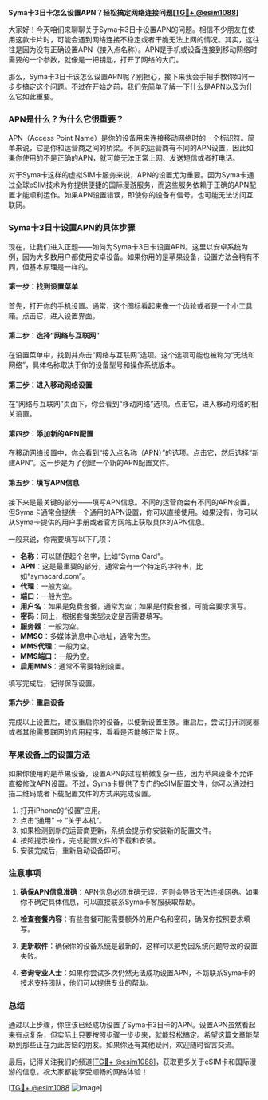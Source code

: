 **Syma卡3日卡怎么设置APN？轻松搞定网络连接问题[[TG💪+ @esim1088](https://t.me/s/esim1088)]**

大家好！今天咱们来聊聊关于Syma卡3日卡设置APN的问题。相信不少朋友在使用这款卡片时，可能会遇到网络连接不稳定或者干脆无法上网的情况。其实，这往往是因为没有正确设置APN（接入点名称）。APN是手机或设备连接到移动网络时需要的一个参数，就像是一把钥匙，打开了网络的大门。

那么，Syma卡3日卡该怎么设置APN呢？别担心，接下来我会手把手教你如何一步步搞定这个问题。不过在开始之前，我们先简单了解一下什么是APN以及为什么它如此重要。

### APN是什么？为什么它很重要？

APN（Access Point Name）是你的设备用来连接移动网络时的一个标识符。简单来说，它是你和运营商之间的桥梁。不同的运营商有不同的APN设置，因此如果你使用的不是正确的APN，就可能无法正常上网、发送短信或者打电话。

对于Syma卡这样的虚拟SIM卡服务来说，APN的设置尤为重要。因为Syma卡通过全球eSIM技术为你提供便捷的国际漫游服务，而这些服务依赖于正确的APN配置才能顺利运作。如果APN设置错误，即使你的设备有信号，也可能无法访问互联网。

### Syma卡3日卡设置APN的具体步骤

现在，让我们进入正题——如何为Syma卡3日卡设置APN。这里以安卓系统为例，因为大多数用户都使用安卓设备。如果你用的是苹果设备，设置方法会稍有不同，但基本原理是一样的。

#### 第一步：找到设置菜单
首先，打开你的手机设置。通常，这个图标看起来像一个齿轮或者是一个小工具箱。点击它，进入设置界面。

#### 第二步：选择“网络与互联网”
在设置菜单中，找到并点击“网络与互联网”选项。这个选项可能也被称为“无线和网络”，具体名称取决于你的设备型号和操作系统版本。

#### 第三步：进入移动网络设置
在“网络与互联网”页面下，你会看到“移动网络”选项。点击它，进入移动网络的相关设置。

#### 第四步：添加新的APN配置
在移动网络设置中，你会看到“接入点名称（APN）”的选项。点击它，然后选择“新建APN”。这一步是为了创建一个新的APN配置文件。

#### 第五步：填写APN信息
接下来是最关键的部分——填写APN信息。不同的运营商会有不同的APN设置，但Syma卡通常会提供一个通用的APN设置，你可以直接使用。如果没有，你可以从Syma卡提供的用户手册或者官方网站上获取具体的APN信息。

一般来说，你需要填写以下几项：
- **名称**：可以随便起个名字，比如“Syma Card”。
- **APN**：这是最重要的部分，通常会有一个特定的字符串，比如“symacard.com”。
- **代理**：一般为空。
- **端口**：一般为空。
- **用户名**：如果是免费套餐，通常为空；如果是付费套餐，可能会要求填写。
- **密码**：同上，根据套餐类型决定是否需要填写。
- **服务器**：一般为空。
- **MMSC**：多媒体消息中心地址，通常为空。
- **MMS代理**：一般为空。
- **MMS端口**：一般为空。
- **启用MMS**：通常不需要特别设置。

填写完成后，记得保存设置。

#### 第六步：重启设备
完成以上设置后，建议重启你的设备，以便新设置生效。重启后，尝试打开浏览器或者其他需要联网的应用程序，看看是否能够正常上网。

### 苹果设备上的设置方法

如果你使用的是苹果设备，设置APN的过程稍微复杂一些，因为苹果设备不允许直接修改APN设置。不过，Syma卡提供了专门的eSIM配置文件，你可以通过扫描二维码或者下载配置文件的方式来完成设置。

1. 打开iPhone的“设置”应用。
2. 点击“通用” -> “关于本机”。
3. 如果检测到新的运营商更新，系统会提示你安装新的配置文件。
4. 按照提示操作，完成配置文件的下载和安装。
5. 安装完成后，重新启动设备即可。

### 注意事项

1. **确保APN信息准确**：APN信息必须准确无误，否则会导致无法连接网络。如果你不确定具体信息，可以直接联系Syma卡客服获取帮助。
   
2. **检查套餐内容**：有些套餐可能需要额外的用户名和密码，确保你按照要求填写。

3. **更新软件**：确保你的设备系统是最新的，这样可以避免因系统问题导致的设置失败。

4. **咨询专业人士**：如果你尝试多次仍然无法成功设置APN，不妨联系Syma卡的技术支持团队，他们可以提供专业的帮助。

### 总结

通过以上步骤，你应该已经成功设置了Syma卡3日卡的APN。设置APN虽然看起来有点复杂，但实际上只要按照步骤一步步来，就能轻松搞定。希望这篇文章能帮助到那些正在为此苦恼的朋友。如果你还有其他疑问，欢迎随时留言交流。

最后，记得关注我们的频道[[TG💪+ @esim1088](https://t.me/s/esim1088)]，获取更多关于eSIM卡和国际漫游的信息。祝大家都能享受顺畅的网络体验！

[[TG💪+ @esim1088](https://t.me/s/esim1088) ![Image](https://i.postimg.cc/4NQfJmqS/Snipaste-2025-05-13-00-14-12.png)]